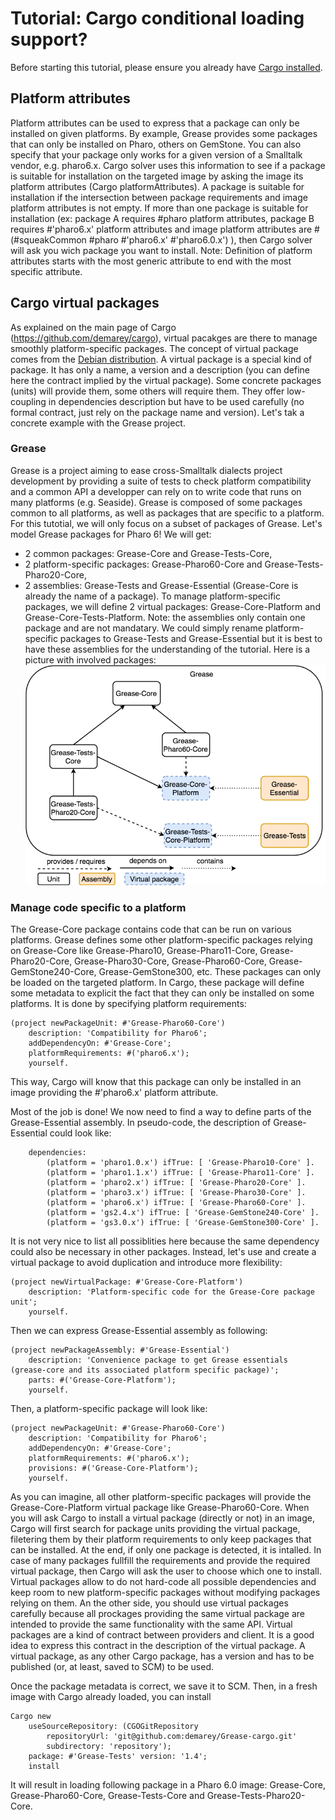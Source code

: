 # Tutorial: Cargo conditional loading support?

Before starting this tutorial, please ensure you already have [Cargo installed](https://github.com/demarey/cargo#install-cargo).

## Platform attributes
Platform attributes can be used to express that a package can only be installed on given platforms. By example, Grease provides some packages that can only be installed on Pharo, others on GemStone. You can also specify that your package only works for a given version of a Smalltalk vendor, e.g. pharo6.x.
Cargo solver uses this information to see if a package is suitable for installation on the targeted image by asking the image its platform attributes (Cargo platformAttributes). A package is suitable for installation if the intersection between package requirements and image platform attributes is not empty.
If more than one package is suitable for installation (ex: package A requires #pharo platform attributes, package B requires #'pharo6.x' platform attributes and image platform attributes are #(#squeakCommon #pharo #'pharo6.x' #'pharo6.0.x') ), then Cargo solver will ask you wich package you want to install. 
Note: Definition of platform attributes starts with the most generic attribute to end with the most specific attribute.

## Cargo virtual packages
As explained on the main page of Cargo (https://github.com/demarey/cargo), virtual pacakges are there to manage smoothly platform-specific packages. The concept of virtual package comes from the [Debian distribution](http://www.linuxtopia.org/online_books/linux_system_administration/debian_linux_guides/debian_linux_faq/ch-pkg_basics.en_007.html).
A virtual package is a special kind of package. It has only a name, a version and a description (you can define here the contract implied by the virtual package). Some concrete packages (units) will provide them, some others will require them. They offer low-coupling in dependencies description but have to be used carefully (no formal contract, just rely on the package name and version).
Let's tak a concrete example with the Grease project.

### Grease
Grease is a project aiming to ease cross-Smalltalk dialects project development by providing a suite of tests to check platform compatibility and a common API a developper can rely on to write code that runs on many platforms (e.g. Seaside).
Grease is composed of some packages common to all platforms, as well as packages that are specific to a platform. For this tutotial, we will only focus on a subset of packages of Grease.
Let's model Grease packages for Pharo 6!
We will get:
- 2 common packages: Grease-Core and Grease-Tests-Core,
- 2 platform-specific packages: Grease-Pharo60-Core and Grease-Tests-Pharo20-Core,
- 2 assemblies: Grease-Tests and Grease-Essential (Grease-Core is already the name of a package). 
To manage platform-specific packages, we will define 2 virtual packages: Grease-Core-Platform and Grease-Core-Tests-Platform.
Note: the assemblies only contain one package and are not mandatary. We could simply rename platform-specific packages to Grease-Tests and Grease-Essential but it is best to have these assemblies for the understanding of the tutorial.
Here is a picture with involved packages: ![Grease project modelled with Cargo](/doc/grease-cargo-tuto.png)

### Manage code specific to a platform
The Grease-Core package contains code that can be run on various platforms. Grease defines some other platform-specific packages relying on Grease-Core like  Grease-Pharo10, Grease-Pharo11-Core, Grease-Pharo20-Core, Grease-Pharo30-Core, Grease-Pharo60-Core, Grease-GemStone240-Core, Grease-GemStone300, etc. These packages can only be loaded on the targeted platform.
In Cargo, these package will define some metadata to explicit the fact that they can only be installed on some platforms. It is done by specifying platform requirements:
```smalltalk
(project newPackageUnit: #'Grease-Pharo60-Core')
	description: 'Compatibility for Pharo6';
	addDependencyOn: #'Grease-Core';
	platformRequirements: #('pharo6.x');
	yourself.
```
This way, Cargo will know that this package can only be installed in an image providing the #'pharo6.x' platform attribute.

Most of the job is done! We now need to find a way to define parts of the Grease-Essential assembly. In pseudo-code, the description of Grease-Essential could look like:
```smalltalk
	dependencies:
		(platform = 'pharo1.0.x') ifTrue: [ 'Grease-Pharo10-Core' ].
		(platform = 'pharo1.1.x') ifTrue: [ 'Grease-Pharo11-Core' ].
		(platform = 'pharo2.x') ifTrue: [ 'Grease-Pharo20-Core' ].
		(platform = 'pharo3.x') ifTrue: [ 'Grease-Pharo30-Core' ].
		(platform = 'pharo6.x') ifTrue: [ 'Grease-Pharo60-Core' ].
		(platform = 'gs2.4.x') ifTrue: [ 'Grease-GemStone240-Core' ].
		(platform = 'gs3.0.x') ifTrue: [ 'Grease-GemStone300-Core' ].
```
It is not very nice to list all possiblities here because the same dependency could also be necessary in other packages. Instead, let's use and create a virtual package to avoid duplication and introduce more flexibility:
```smalltalk
(project newVirtualPackage: #'Grease-Core-Platform')
	description: 'Platform-specific code for the Grease-Core package unit';
	yourself.
```
Then we can express Grease-Essential assembly as following:
```smalltalk
(project newPackageAssembly: #'Grease-Essential')
	description: 'Convenience package to get Grease essentials (grease-core and its associated platform specific package)';
	parts: #('Grease-Core-Platform');
	yourself.
```
Then, a platform-specific package will look like:
```smalltalk
(project newPackageUnit: #'Grease-Pharo60-Core')
	description: 'Compatibility for Pharo6';
	addDependencyOn: #'Grease-Core';
	platformRequirements: #('pharo6.x');
	provisions: #('Grease-Core-Platform');
	yourself.
```
As you can imagine, all other platform-specific packages will provide the Grease-Core-Platform virtual package like Grease-Pharo60-Core. When you will ask Cargo to install a virtual package (directly or not) in an image, Cargo will first search for package units providing the virtual package, filetering them by their platform requirements to only keep packages that can be installed. At the end, if only one package is detected, it is intalled. In case of many packages fullfill the requirements and provide the required virtual package, then Cargo will ask the user to choose which one to install.
Virtual packages allow to do not hard-code all possible dependencies and keep room to new platform-specific packages without modifying packages relying on them. An the other side, you should use virtual packages carefully because all prockages providing the same virtual package are intended to provide the same functionality with the same API. Virtual packages are a kind of contract between providers and client. It is a good idea to express this contract in the description of the virtual package.
A virtual package, as any other Cargo package, has a version and has to be published (or, at least, saved to SCM) to be used.

Once the package metadata is correct, we save it to SCM.
Then, in a fresh image with Cargo already loaded, you can install 
```smalltalk
Cargo new 
	useSourceRepository: (CGOGitRepository 
		repositoryUrl: 'git@github.com:demarey/Grease-cargo.git'
		subdirectory: 'repository');
	package: #'Grease-Tests' version: '1.4';
	install
```
It will result in loading following package in a Pharo 6.0 image: Grease-Core, Grease-Pharo60-Core, Grease-Tests-Core and Grease-Tests-Pharo20-Core.